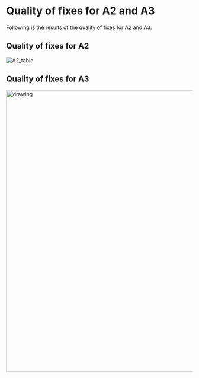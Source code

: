 # Quality of fixes for A2 and A3
Following is the results of the quality of fixes for A2 and A3.

## Quality of fixes for A2

![A2_table](https://user-images.githubusercontent.com/82484800/130008177-4b4fe3af-f430-4ddf-8910-7e179591ca27.png)

## Quality of fixes for A3
<img src="https://user-images.githubusercontent.com/82484800/130008200-8095ed59-0167-4e79-9ef3-8b95ba2d120d.png" alt="drawing" width="760"/>
<!-- ![A3_table](https://user-images.githubusercontent.com/82484800/130008200-8095ed59-0167-4e79-9ef3-8b95ba2d120d.png) -->
